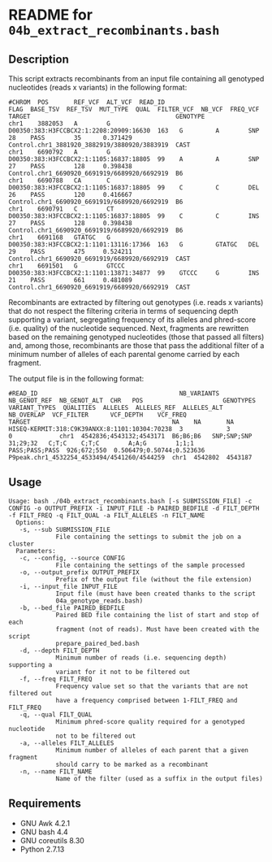 README for ``04b_extract_recombinants.bash``
============================================

Description
-----------

This script extracts recombinants from an input file containing all genotyped nucleotides (reads x variants) in the following format:
```
#CHROM  POS		  REF_VCF  ALT_VCF  READ_ID                                  FLAG  BASE_TSV  REF_TSV  MUT_TYPE  QUAL  FILTER_VCF  NB_VCF  FREQ_VCF  TARGET                                        GENOTYPE
chr1    3882053	  A        G        D00350:383:H3FCCBCX2:1:2208:20909:16630  163   G         A        SNP       28    PASS        35      0.371429  Control.chr1_3881920_3882919/3880920/3883919  CAST
chr1    6690792	  A        G        D00350:383:H3FCCBCX2:1:1105:16837:18805  99    A         A        SNP       27    PASS        128     0.398438  Control.chr1_6690920_6691919/6689920/6692919  B6
chr1    6690788	  CA       C        D00350:383:H3FCCBCX2:1:1105:16837:18805  99    C         C        DEL       26    PASS        120     0.416667  Control.chr1_6690920_6691919/6689920/6692919  B6
chr1    6690791	  C        CT       D00350:383:H3FCCBCX2:1:1105:16837:18805  99    C         C        INS       27    PASS        128     0.398438  Control.chr1_6690920_6691919/6689920/6692919  B6
chr1	6691168	  GTATGC   G		D00350:383:H3FCCBCX2:1:1101:13116:17366  163   G		 GTATGC	  DEL		29	  PASS		  475	  0.524211  Control.chr1_6690920_6691919/6689920/6692919  CAST
chr1	6691501	  G		   GTCCC	D00350:383:H3FCCBCX2:1:1101:13871:34877  99    GTCCC	 G		  INS		21	  PASS		  661	  0.481089  Control.chr1_6690920_6691919/6689920/6692919  CAST
```

Recombinants are extracted by filtering out genotypes (i.e. reads x variants) that do not respect the filtering criteria in terms of sequencing depth supporting a variant, segregating frequency of its alleles and phred-score (i.e. quality) of the nucleotide sequenced.
Next, fragments are rewritten based on the remaining genotyped nucleotides (those that passed all filters) and, among those, recombinants are those that pass the additional filter of a minimum number of alleles of each parental genome carried by each fragment.

The output file is in the following format:
```
#READ_ID                                       NB_VARIANTS  NB_GENOT_REF  NB_GENOT_ALT  CHR   POS                      GENOTYPES  VARIANT_TYPES  QUALITIES  ALLELES  ALLELES_REF  ALLELES_ALT  NB_OVERLAP  VCF_FILTER      VCF_DEPTH    VCF_FREQ                   TARGET                                       NA    NA       NA
HISEQ-KERMIT:318:C9K39ANXX:8:1101:10304:70238  3            3             0             chr1  4542836;4543132;4543171  B6;B6;B6   SNP;SNP;SNP    31;29;32   C;T;C    C;T;C        A;A;G        1;1;1       PASS;PASS;PASS  926;672;550  0.506479;0.50744;0.523636  P9peak.chr1_4532254_4533494/4541260/4544259  chr1  4542802  4543187
```


Usage
-----

```
Usage: bash ./04b_extract_recombinants.bash [-s SUBMISSION_FILE] -c CONFIG -o OUTPUT_PREFIX -i INPUT_FILE -b PAIRED_BEDFILE -d FILT_DEPTH -f FILT_FREQ -q FILT_QUAL -a FILT_ALLELES -n FILT_NAME 
  Options:
   -s, --sub SUBMISSION_FILE
             File containing the settings to submit the job on a cluster
  Parameters:
   -c, --config, --source CONFIG
             File containing the settings of the sample processed
   -o, --output_prefix OUTPUT_PREFIX
             Prefix of the output file (without the file extension)
   -i, --input_file INPUT_FILE
             Input file (must have been created thanks to the script 
             04a_genotype_reads.bash)
   -b, --bed_file PAIRED_BEDFILE
             Paired BED file containing the list of start and stop of each 
             fragment (not of reads). Must have been created with the script 
             prepare_paired_bed.bash
   -d, --depth FILT_DEPTH
             Minimum number of reads (i.e. sequencing depth) supporting a 
             variant for it not to be filtered out
   -f, --freq FILT_FREQ
             Frequency value set so that the variants that are not filtered out 
             have a frequency comprised between 1-FILT_FREQ and FILT_FREQ
   -q, --qual FILT_QUAL
             Minimum phred-score quality required for a genotyped nucleotide 
             not to be filtered out
   -a, --alleles FILT_ALLELES
             Minimum number of alleles of each parent that a given fragment 
             should carry to be marked as a recombinant
   -n, --name FILT_NAME
             Name of the filter (used as a suffix in the output files)
```


Requirements
------------

* GNU Awk 4.2.1
* GNU bash 4.4
* GNU coreutils 8.30
* Python 2.7.13

